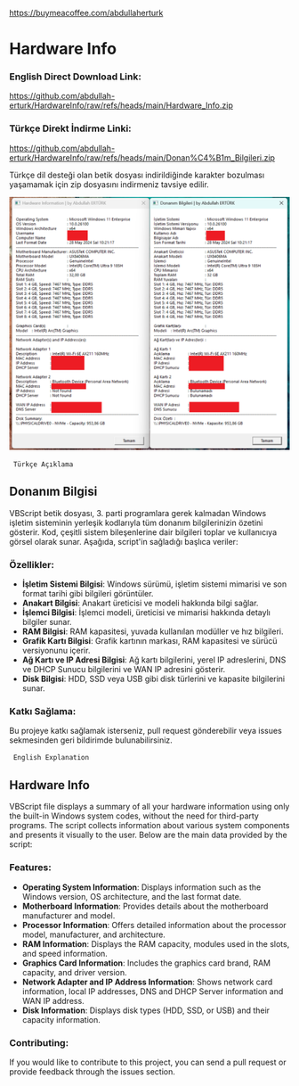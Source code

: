 https://buymeacoffee.com/abdullaherturk

# Hardware Info

### English Direct Download Link:
https://github.com/abdullah-erturk/HardwareInfo/raw/refs/heads/main/Hardware_Info.zip

### Türkçe Direkt İndirme Linki:
https://github.com/abdullah-erturk/HardwareInfo/raw/refs/heads/main/Donan%C4%B1m_Bilgileri.zip

Türkçe dil desteği olan betik dosyası indirildiğinde karakter bozulması yaşamamak için zip dosyasını indirmeniz tavsiye edilir.

![sample](https://github.com/abdullah-erturk/HardwareInfo/blob/main/preview.png)

     Türkçe Açıklama

## Donanım Bilgisi 
VBScript betik dosyası,  3. parti programlara gerek kalmadan Windows işletim sisteminin yerleşik kodlarıyla tüm donanım bilgilerinizin özetini gösterir. Kod, çeşitli sistem bileşenlerine dair bilgileri toplar ve kullanıcıya görsel olarak sunar. Aşağıda, script'in sağladığı başlıca veriler:

### Özellikler:
- **İşletim Sistemi Bilgisi**: Windows sürümü, işletim sistemi mimarisi ve son format tarihi gibi bilgileri görüntüler.
- **Anakart Bilgisi**: Anakart üreticisi ve modeli hakkında bilgi sağlar.
- **İşlemci Bilgisi**: İşlemci modeli, üreticisi ve mimarisi hakkında detaylı bilgiler sunar.
- **RAM Bilgisi**: RAM kapasitesi, yuvada kullanılan modüller ve hız bilgileri.
- **Grafik Kartı Bilgisi**: Grafik kartının markası, RAM kapasitesi ve sürücü versiyonunu içerir.
- **Ağ Kartı ve IP Adresi Bilgisi**: Ağ kartı bilgilerini, yerel IP adreslerini, DNS ve DHCP Sunucu bilgilerini ve WAN IP adresini gösterir.
- **Disk Bilgisi**: HDD, SSD veya USB gibi disk türlerini ve kapasite bilgilerini sunar.

### Katkı Sağlama:
Bu projeye katkı sağlamak isterseniz, pull request gönderebilir veya issues sekmesinden geri bildirimde bulunabilirsiniz.


     English Explanation

## Hardware Info  
VBScript file displays a summary of all your hardware information using only the built-in Windows system codes, without the need for third-party programs. The script collects information about various system components and presents it visually to the user. Below are the main data provided by the script:

### Features:
- **Operating System Information**: Displays information such as the Windows version, OS architecture, and the last format date.
- **Motherboard Information**: Provides details about the motherboard manufacturer and model.
- **Processor Information**: Offers detailed information about the processor model, manufacturer, and architecture.
- **RAM Information**: Displays the RAM capacity, modules used in the slots, and speed information.
- **Graphics Card Information**: Includes the graphics card brand, RAM capacity, and driver version.
- **Network Adapter and IP Address Information**: Shows network card information, local IP addresses, DNS and DHCP Server information and WAN IP address.
- **Disk Information**: Displays disk types (HDD, SSD, or USB) and their capacity information.

### Contributing:
If you would like to contribute to this project, you can send a pull request or provide feedback through the issues section.
